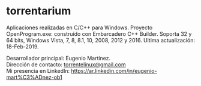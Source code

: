 # torrentarium

Aplicaciones realizadas en C/C++ para Windows.
Proyecto OpenProgram.exe: construído con Embarcadero C++ Builder.
Soporta 32 y 64 bits, Windows Vista, 7, 8, 8.1, 10, 2008, 2012 y 2016.
Ultima actualización: 18-Feb-2019.

Desarrollador principal: Eugenio Martínez.<br>
Dirección de contacto: torrentelinux@gmail.com<br>
Mi presencia en LinkedIn: https://ar.linkedin.com/in/eugenio-mart%C3%ADnez-ob1<br>
